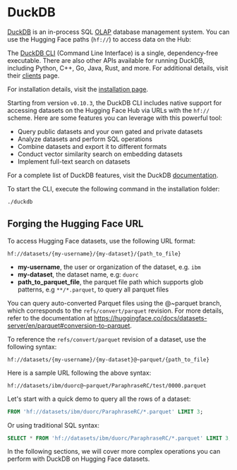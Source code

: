 # DuckDB

[DuckDB](https://github.com/duckdb/duckdb) is an in-process SQL [OLAP](https://en.wikipedia.org/wiki/Online_analytical_processing) database management system.
You can use the Hugging Face paths (`hf://`) to access data on the Hub:

The [DuckDB CLI](https://duckdb.org/docs/api/cli/overview.html) (Command Line Interface) is a single, dependency-free executable. 
There are also other APIs available for running DuckDB, including Python, C++, Go, Java, Rust, and more. For additional details, visit their [clients](https://duckdb.org/docs/api/overview.html) page.

<Tip>

For installation details, visit the [installation page](https://duckdb.org/docs/installation).

</Tip>

Starting from version `v0.10.3`, the DuckDB CLI includes native support for accessing datasets on the Hugging Face Hub via URLs with the `hf://` scheme. Here are some features you can leverage with this powerful tool:

- Query public datasets and your own gated and private datasets
- Analyze datasets and perform SQL operations
- Combine datasets and export it to different formats
- Conduct vector similarity search on embedding datasets
- Implement full-text search on datasets

For a complete list of DuckDB features, visit the DuckDB [documentation](https://duckdb.org/docs/).

To start the CLI, execute the following command in the installation folder:

```bash
./duckdb
```

## Forging the Hugging Face URL

To access Hugging Face datasets, use the following URL format:

```plaintext
hf://datasets/{my-username}/{my-dataset}/{path_to_file} 
```

- **my-username**, the user or organization of the dataset, e.g. `ibm`
- **my-dataset**, the dataset name, e.g: `duorc`
- **path_to_parquet_file**, the parquet file path which supports glob patterns, e.g `**/*.parquet`, to query all parquet files


<Tip>

You can query auto-converted Parquet files using the @~parquet branch, which corresponds to the `refs/convert/parquet` revision. For more details, refer to the documentation at https://huggingface.co/docs/datasets-server/en/parquet#conversion-to-parquet.

To reference the `refs/convert/parquet` revision of a dataset, use the following syntax:

```plaintext
hf://datasets/{my-username}/{my-dataset}@~parquet/{path_to_file} 
```

Here is a sample URL following the above syntax:

```plaintext
hf://datasets/ibm/duorc@~parquet/ParaphraseRC/test/0000.parquet
```

</Tip>

Let's start with a quick demo to query all the rows of a dataset:

```sql
FROM 'hf://datasets/ibm/duorc/ParaphraseRC/*.parquet' LIMIT 3;
```

Or using traditional SQL syntax:

```sql
SELECT * FROM 'hf://datasets/ibm/duorc/ParaphraseRC/*.parquet' LIMIT 3;
```
In the following sections, we will cover more complex operations you can perform with DuckDB on Hugging Face datasets.
